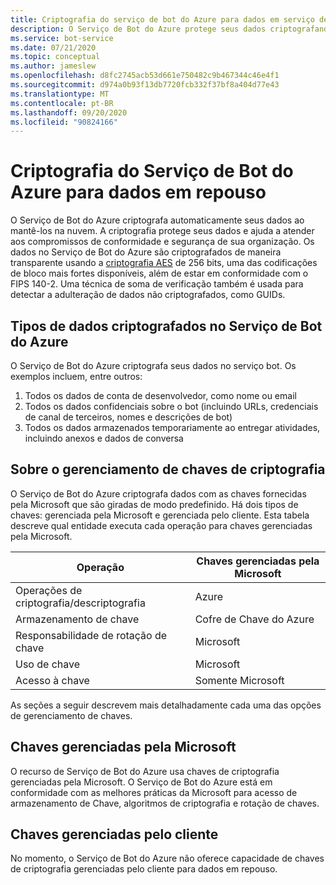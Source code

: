 ```yaml
---
title: Criptografia do serviço de bot do Azure para dados em serviço de bot de repouso
description: O Serviço de Bot do Azure protege seus dados criptografando-os automaticamente antes de mantê-los na nuvem com as chaves de criptografia fornecidas pela Microsoft.
ms.service: bot-service
ms.date: 07/21/2020
ms.topic: conceptual
ms.author: jameslew
ms.openlocfilehash: d8fc2745acb53d661e750482c9b467344c46e4f1
ms.sourcegitcommit: d974a0b93f13db7720fcb332f37bf8a404d77e43
ms.translationtype: MT
ms.contentlocale: pt-BR
ms.lasthandoff: 09/20/2020
ms.locfileid: "90824166"
---
```

# <a name="azure-bot-service-encryption-for-data-at-rest"></a>Criptografia do Serviço de Bot do Azure para dados em repouso

O Serviço de Bot do Azure criptografa automaticamente seus dados ao mantê-los na nuvem. A criptografia protege seus dados e ajuda a atender aos compromissos de conformidade e segurança de sua organização. Os dados no Serviço de Bot do Azure são criptografados de maneira transparente usando a [criptografia AES](https://en.wikipedia.org/wiki/Advanced_Encryption_Standard) de 256 bits, uma das codificações de bloco mais fortes disponíveis, além de estar em conformidade com o FIPS 140-2. Uma técnica de soma de verificação também é usada para detectar a adulteração de dados não criptografados, como GUIDs.

## <a name="types-of-data-encrypted-in-the-azure-bot-service"></a>Tipos de dados criptografados no Serviço de Bot do Azure

O Serviço de Bot do Azure criptografa seus dados no serviço bot. Os exemplos incluem, entre outros:

1) Todos os dados de conta de desenvolvedor, como nome ou email
2) Todos os dados confidenciais sobre o bot (incluindo URLs, credenciais de canal de terceiros, nomes e descrições de bot)
3) Todos os dados armazenados temporariamente ao entregar atividades, incluindo anexos e dados de conversa

## <a name="about-encryption-key-management"></a>Sobre o gerenciamento de chaves de criptografia

O Serviço de Bot do Azure criptografa dados com as chaves fornecidas pela Microsoft que são giradas de modo predefinido.
Há dois tipos de chaves: gerenciada pela Microsoft e gerenciada pelo cliente.
Esta tabela descreve qual entidade executa cada operação para chaves gerenciadas pela Microsoft.

|    Operação                           |    Chaves gerenciadas pela Microsoft                             |
|----------------------------------------|-------------------------------------------------------|
|    Operações de criptografia/descriptografia    |    Azure                                              |
|    Armazenamento de chave                         |    Cofre de Chave do Azure                                    |
|    Responsabilidade de rotação de chave         |    Microsoft                                          |
|    Uso de chave                           |    Microsoft                                          |
|    Acesso à chave                          |    Somente Microsoft                                     |

As seções a seguir descrevem mais detalhadamente cada uma das opções de gerenciamento de chaves.

## <a name="microsoft-managed-keys"></a>Chaves gerenciadas pela Microsoft

O recurso de Serviço de Bot do Azure usa chaves de criptografia gerenciadas pela Microsoft. O Serviço de Bot do Azure está em conformidade com as melhores práticas da Microsoft para acesso de armazenamento de Chave, algoritmos de criptografia e rotação de chaves.

## <a name="customer-managed-keys"></a>Chaves gerenciadas pelo cliente

No momento, o Serviço de Bot do Azure não oferece capacidade de chaves de criptografia gerenciadas pelo cliente para dados em repouso.

